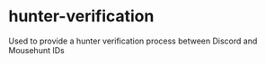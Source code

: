 # hunter-verification
Used to provide a hunter verification process between Discord and Mousehunt IDs
